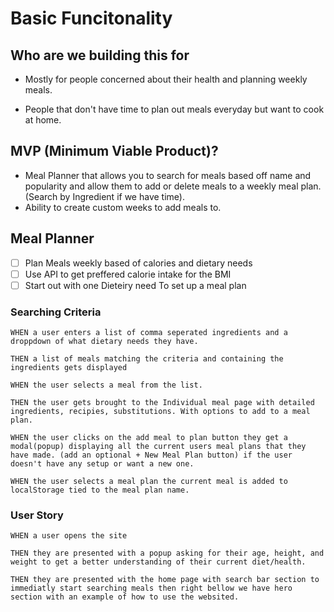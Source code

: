 # Basic Funcitonality

## Who are we building this for

- Mostly for people concerned about their health and planning weekly meals.

- People that don't have time to plan out meals everyday but want to cook at home.

## MVP (Minimum Viable Product)?

- Meal Planner that allows you to search for meals based off name and popularity and allow them to add or delete meals to a weekly meal plan. (Search by Ingredient if we have time).
- Ability to create custom weeks to add meals to.

## Meal Planner

- [ ] Plan Meals weekly based of calories and dietary needs
- [ ] Use API to get preffered calorie intake for the BMI
- [ ] Start out with one Dieteiry need To set up a meal plan

### Searching Criteria

```
WHEN a user enters a list of comma seperated ingredients and a droppdown of what dietary needs they have.

THEN a list of meals matching the criteria and containing the ingredients gets displayed

WHEN the user selects a meal from the list.

THEN the user gets brought to the Individual meal page with detailed ingredients, recipies, substitutions. With options to add to a meal plan.

WHEN the user clicks on the add meal to plan button they get a modal(popup) displaying all the current users meal plans that they have made. (add an optional + New Meal Plan button) if the user doesn't have any setup or want a new one.

WHEN the user selects a meal plan the current meal is added to localStorage tied to the meal plan name.
```
### User Story
```
WHEN a user opens the site 

THEN they are presented with a popup asking for their age, height, and weight to get a better understanding of their current diet/health.

THEN they are presented with the home page with search bar section to immediatly start searching meals then right bellow we have hero section with an example of how to use the websited.


```